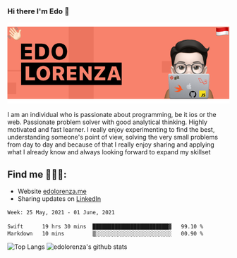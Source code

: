 ### Hi there  I'm Edo 👋


<img src="https://github.com/edolorenza/edolorenza/blob/master/Image/background.png" alt="banner edo lorenza">

I am an individual who is passionate about programming, be it ios or the web. Passionate problem solver with good analytical thinking. Highly motivated and fast learner. I really enjoy experimenting to find the best, understanding someone's point of view, solving the very small problems from day to day and because of that I really enjoy sharing and applying what I already know and always looking forward to expand my skillset 


## Find me 🕵🏻‍♂️:
- Website <a href="http://edolorenza.me/">edolorenza.me</a> 
- Sharing updates on <a href="https://www.linkedin.com/in/edo-lorenza/">LinkedIn</a> 


<!--START_SECTION:waka-->
```text
Week: 25 May, 2021 - 01 June, 2021

Swift      19 hrs 30 mins  ████████████████████████▓   99.10 % 
Markdown   10 mins         ▒░░░░░░░░░░░░░░░░░░░░░░░░   00.90 % 
```
<!--END_SECTION:waka-->

![Top Langs](https://github-readme-stats.vercel.app/api/top-langs/?username=edolorenza&layout=compact&count_private=true) ![edolorenza's github stats](https://github-readme-stats.vercel.app/api?username=edolorenza&show_icons=true&count_private=true)
<!--
**edolorenza/edolorenza** is a ✨ _special_ ✨ repository because its `README.md` (this file) appears on your GitHub profile.

Here are some ideas to get you started:

- 🔭 I’m currently working on ...
- 🌱 I’m currently learning ...
- 👯 I’m looking to collaborate on ...
- 🤔 I’m looking for help with ...
- 💬 Ask me about ...
- 📫 How to reach me: ...
- 😄 Pronouns: ...
- ⚡ Fun fact: ...
-->
